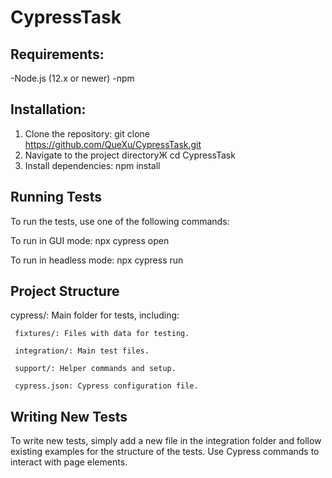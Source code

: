 # CypressTask

## Requirements:
-Node.js (12.x or newer)
-npm

## Installation:
1. Clone the repository:
   git clone https://github.com/QueXu/CypressTask.git
2. Navigate to the project directoryЖ
   cd CypressTask
3. Install dependencies:
   npm install

## Running Tests
To run the tests, use one of the following commands:

  To run in GUI mode:
  npx cypress open

  To run in headless mode:
  npx cypress run

## Project Structure
cypress/: Main folder for tests, including:
  
     fixtures/: Files with data for testing.
  
     integration/: Main test files.
  
     support/: Helper commands and setup.
  
     cypress.json: Cypress configuration file.

## Writing New Tests
To write new tests, simply add a new file in the integration folder and follow existing examples for the structure of the tests. 
Use Cypress commands to interact with page elements.
